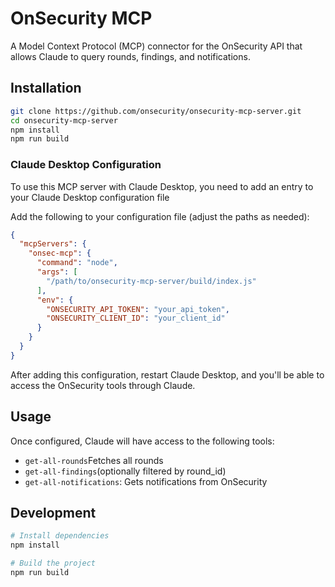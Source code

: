 # OnSecurity MCP

A Model Context Protocol (MCP) connector for the OnSecurity API that allows Claude to query rounds, findings, and notifications.

## Installation

```bash
git clone https://github.com/onsecurity/onsecurity-mcp-server.git
cd onsecurity-mcp-server
npm install
npm run build
```

### Claude Desktop Configuration

To use this MCP server with Claude Desktop, you need to add an entry to your Claude Desktop configuration file

Add the following to your configuration file (adjust the paths as needed):

```json
{
  "mcpServers": {
    "onsec-mcp": {
      "command": "node",
      "args": [
        "/path/to/onsecurity-mcp-server/build/index.js"
      ],
      "env": {
        "ONSECURITY_API_TOKEN": "your_api_token",
        "ONSECURITY_CLIENT_ID": "your_client_id"
      }
    }
  }
}
```

After adding this configuration, restart Claude Desktop, and you'll be able to access the OnSecurity tools through Claude.

## Usage

Once configured, Claude will have access to the following tools:

- `get-all-rounds`Fetches all rounds
- `get-all-findings`(optionally filtered by round_id)
- `get-all-notifications`: Gets notifications from OnSecurity

## Development

```bash
# Install dependencies
npm install

# Build the project
npm run build
```
